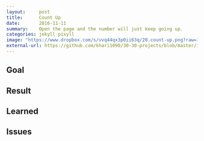 ```yaml
---
layout:     post
title:      Count Up
date:       2016-11-11
summary:    Open the page and the number will just keep going up.
categories: jekyll pixyll
image: "https://www.dropbox.com/s/vvq44qx3p0ii63q/20.count-up.png?raw=1"
external-url: https://github.com/khari1090/30-30-projects/blob/master/19.toDo3.html
---
```


## Goal

## Result

## Learned

## Issues
